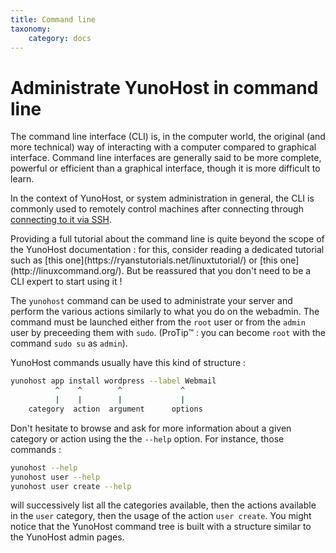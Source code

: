 ```yaml
---
title: Command line
taxonomy:
    category: docs
---
```

# Administrate YunoHost in command line

The command line interface (CLI) is, in the computer world, the original (and more technical) way of interacting with a computer compared to graphical interface. Command line interfaces are generally said to be more complete, powerful or efficient than a graphical interface, though it is more difficult to learn.

In the context of YunoHost, or system administration in general, the CLI is commonly used to remotely control machines after connecting through [connecting to it via SSH](/ssh).

<div class="alert alert-info" markdown="1">
Providing a full tutorial about the command line is quite beyond the scope of the YunoHost documentation : for this, consider reading a dedicated tutorial such as [this one](https://ryanstutorials.net/linuxtutorial/) or [this one](http://linuxcommand.org/). But be reassured that you don't need to be a CLI expert to start using it !
</div>

The `yunohost` command can be used to administrate your server and perform the various actions similarly to what you do on the webadmin. The command must be launched either from the `root` user or from the `admin` user by preceeding them with `sudo`. (ProTip™ : you can become `root` with the command `sudo su` as `admin`).

YunoHost commands usually have this kind of structure :

```bash
yunohost app install wordpress --label Webmail
          ^    ^        ^             ^
          |    |        |             |
    category  action  argument      options
```

Don't hesitate to browse and ask for more information about a given category or action using the the `--help` option. For instance, those commands :

```bash
yunohost --help
yunohost user --help
yunohost user create --help
```

will successively list all the categories available, then the actions available in the `user` category, then the usage of the action `user create`. You might notice that the YunoHost command tree is built with a structure similar to the YunoHost admin pages.
